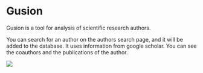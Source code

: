 # Gusion

Gusion is a tool for analysis of scientific research authors.

You can search for an author on the authors search page, and it will be added to the database.
It uses information from google scholar. You can see the coauthors and the publications of the author.

![](https://github.com/felipeboffnunes/Gusion/blob/master/images/gusiongif.gif?raw=true)
